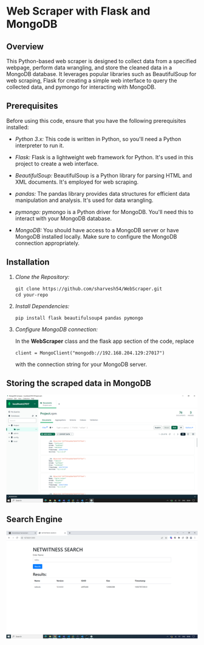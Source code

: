 # Web Scraper with Flask and MongoDB

## Overview

This Python-based web scraper is designed to collect data from a specified webpage, perform data wrangling, and store the cleaned data in a MongoDB database. It leverages popular libraries such as BeautifulSoup for web scraping, Flask for creating a simple web interface to query the collected data, and pymongo for interacting with MongoDB.

## Prerequisites

Before using this code, ensure that you have the following prerequisites installed:

- *Python 3.x:* This code is written in Python, so you'll need a Python interpreter to run it.

- *Flask:* Flask is a lightweight web framework for Python. It's used in this project to create a web interface.

- *BeautifulSoup:* BeautifulSoup is a Python library for parsing HTML and XML documents. It's employed for web scraping.

- *pandas:* The pandas library provides data structures for efficient data manipulation and analysis. It's used for data wrangling.

- *pymongo:* pymongo is a Python driver for MongoDB. You'll need this to interact with your MongoDB database.

- *MongoDB:* You should have access to a MongoDB server or have MongoDB installed locally. Make sure to configure the MongoDB connection appropriately.

## Installation

1. *Clone the Repository:*

   ```shell
   git clone https://github.com/sharvesh54/WebScraper.git
   cd your-repo
   ```
  
2. *Install Dependencies:*
      
      ```
      pip install flask beautifulsoup4 pandas pymongo
      ```
      
3. *Configure MongoDB connection:*
        
     In the **WebScraper** class and the flask app section of the code, replace  
     ```
     client = MongoClient("mongodb://192.168.204.129:27017")
     ```
     with the connection string for your MongoDB server.


## Storing the scraped data in MongoDB
![MongoDB](https://github.com/sharvesh54/WebScraper/blob/main/Screenshots/Mongo%20database.png)

## Search Engine 
![Search Engine](https://github.com/sharvesh54/WebScraper/blob/main/Screenshots/Search%20UI.png)

